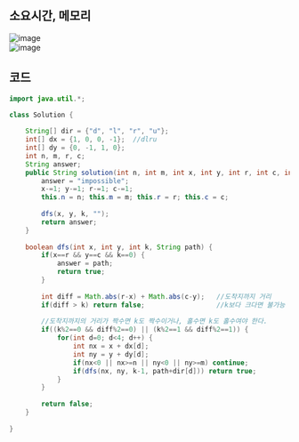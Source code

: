 ## 소요시간, 메모리
![image](https://github.com/Morning-Algorithm-Study-2023/Algorithm/assets/83942393/33222b39-b8d1-4ad7-a843-66bb0d2b1b5b)   
![image](https://github.com/Morning-Algorithm-Study-2023/Algorithm/assets/83942393/69dfc513-021a-475b-a1bf-5d5cd61d7e6c)

## 코드
```Java
import java.util.*;

class Solution {
    
    String[] dir = {"d", "l", "r", "u"};
    int[] dx = {1, 0, 0, -1};  //dlru
    int[] dy = {0, -1, 1, 0};
    int n, m, r, c;
    String answer;
    public String solution(int n, int m, int x, int y, int r, int c, int k) {
        answer = "impossible";
        x-=1; y-=1; r-=1; c-=1;
        this.n = n; this.m = m; this.r = r; this.c = c;
        
        dfs(x, y, k, "");
        return answer;
    }
    
    boolean dfs(int x, int y, int k, String path) {
        if(x==r && y==c && k==0) {
            answer = path;
            return true;
        }
        
        int diff = Math.abs(r-x) + Math.abs(c-y);   //도착지까지 거리
        if(diff > k) return false;                  //k보다 크다면 불가능
        
        //도착지까지의 거리가 짝수면 k도 짝수이거나, 홀수면 k도 홀수여야 한다.     
        if((k%2==0 && diff%2==0) || (k%2==1 && diff%2==1)) {
            for(int d=0; d<4; d++) {
                int nx = x + dx[d];
                int ny = y + dy[d];
                if(nx<0 || nx>=n || ny<0 || ny>=m) continue;
                if(dfs(nx, ny, k-1, path+dir[d])) return true;
            }
        }
        
        return false;
    }
    
}
```
